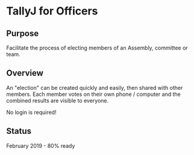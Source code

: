 # TallyJ for Officers

## Purpose
Facilitate the process of electing members of an Assembly, committee or team.

## Overview
An "election" can be created quickly and easily, then shared with other members.  Each member votes on 
their own phone / computer and the combined results are visible to everyone.

No login is required!

## Status
February 2019 - 80% ready